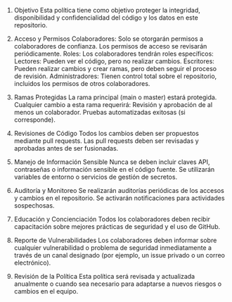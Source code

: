 1. Objetivo
Esta política tiene como objetivo proteger la integridad, disponibilidad y confidencialidad del código y los datos en este repositorio.

2. Acceso y Permisos
Colaboradores: Solo se otorgarán permisos a colaboradores de confianza. Los permisos de acceso se revisarán periódicamente.
Roles: Los colaboradores tendrán roles específicos:
Lectores: Pueden ver el código, pero no realizar cambios.
Escritores: Pueden realizar cambios y crear ramas, pero deben seguir el proceso de revisión.
Administradores: Tienen control total sobre el repositorio, incluidos los permisos de otros colaboradores.
3. Ramas Protegidas
La rama principal (main o master) estará protegida.
Cualquier cambio a esta rama requerirá:
Revisión y aprobación de al menos un colaborador.
Pruebas automatizadas exitosas (si corresponde).
4. Revisiones de Código
Todos los cambios deben ser propuestos mediante pull requests.
Las pull requests deben ser revisadas y aprobadas antes de ser fusionadas.
5. Manejo de Información Sensible
Nunca se deben incluir claves API, contraseñas o información sensible en el código fuente.
Se utilizarán variables de entorno o servicios de gestión de secretos.
6. Auditoría y Monitoreo
Se realizarán auditorías periódicas de los accesos y cambios en el repositorio.
Se activarán notificaciones para actividades sospechosas.
7. Educación y Concienciación
Todos los colaboradores deben recibir capacitación sobre mejores prácticas de seguridad y el uso de GitHub.
8. Reporte de Vulnerabilidades
Los colaboradores deben informar sobre cualquier vulnerabilidad o problema de seguridad inmediatamente a través de un canal designado (por ejemplo, un issue privado o un correo electrónico).
9. Revisión de la Política
Esta política será revisada y actualizada anualmente o cuando sea necesario para adaptarse a nuevos riesgos o cambios en el equipo.
